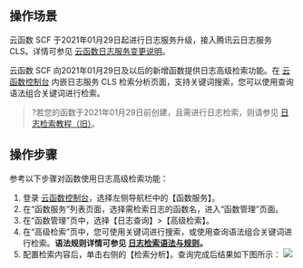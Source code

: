 ## 操作场景
云函数 SCF 于2021年01月29日起进行日志服务升级，接入腾讯云日志服务 CLS。详情可参见 [云函数日志服务变更说明](https://intl.cloud.tencent.com/document/product/583/39328)。

云函数 SCF 向2021年01月29日及以后的新增函数提供日志高级检索功能。在 [云函数控制台](https://console.cloud.tencent.com/scf/list?rid=1&ns=default) 内嵌日志服务 CLS 检索分析页面，支持关键词搜索，您可以使用查询语法组合关键词进行检索。


>?若您的函数于2021年01月29日前创建，且需进行日志检索，则请参见 [日志检索教程（旧）](https://intl.cloud.tencent.com/document/product/583/34382)。





## 操作步骤
参考以下步骤对函数使用日志高级检索功能：
1. 登录 [云函数控制台](https://console.cloud.tencent.com/scf/index?rid=1)，选择左侧导航栏中的【函数服务】。
2. 在“函数服务”列表页面，选择需检索日志的函数名，进入“函数管理”页面。
3. 在“函数管理”页中，选择【日志查询】>【高级检索】。
4. 在“高级检索”页中，您可使用关键词进行搜索，或使用查询语法组合关键词进行检索。**语法规则详情可参见 [日志检索语法与规则](https://intl.cloud.tencent.com/document/product/614/30439)。**
5. 配置检索内容后，单击右侧的【检索分析】。查询完成后结果如下图所示：
![](https://main.qcloudimg.com/raw/f0f51eecc4e0e034875a5834cb2c4862.png)



